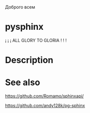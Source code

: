 Доброго всем

# pysphinx

¡ ¡ ¡ ALL GLORY TO GLORIA ! ! !

# Description



# See also

https://github.com/Romamo/sphinxapi/

https://github.com/andy128k/pg-sphinx
